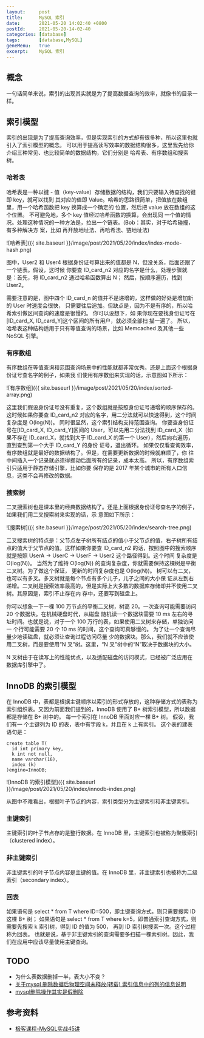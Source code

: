 ```yaml
---
layout:     post
title:      MySQL 索引
date:       2021-05-20 14:02:40 +0800
postId:     2021-05-20-14-02-40
categories: [database]
tags:       [database,MySQL]
geneMenu:   true
excerpt:    MySQL 索引
---
```


## 概念
一句话简单来说，索引的出现其实就是为了提高数据查询的效率，就像书的目录一样。

## 索引模型
索引的出现是为了提高查询效率，但是实现索引的方式却有很多种，所以这里也就引入了索引模型的概念。
可以用于提高读写效率的数据结构很多，这里我先给你介绍三种常见、也比较简单的数据结构，它们分别是
哈希表、有序数组和搜索树。

### 哈希表
哈希表是一种以键 - 值（key-value）存储数据的结构，我们只要输入待查找的键即 key，就可以找到
其对应的值即 Value。哈希的思路很简单，把值放在数组里，用一个哈希函数把 key 换算成一个确定的
位置，然后把 value 放在数组的这个位置。 不可避免地，多个 key 值经过哈希函数的换算，会出现同
一个值的情况。处理这种情况的一种方法是，拉出一个链表。(Bob：其实，对于哈希碰撞，有多种解决方
案，比如 再开放地址法、再哈希法、链地址法)

![哈希表]({{ site.baseurl }}/image/post/2021/05/20/index/index-mode-hash.png)

图中，User2 和 User4 根据身份证号算出来的值都是 N，但没关系，后面还跟了一个链表。假设，这时候
你要查 ID_card_n2 对应的名字是什么，处理步骤就是：首先，将 ID_card_n2 通过哈希函数算出 N；
然后，按顺序遍历，找到 User2。

需要注意的是，图中四个 ID_card_n 的值并不是递增的，这样做的好处是增加新的 User 时速度会很快，
只需要往后追加。但缺点是，因为不是有序的，所以哈希索引做区间查询的速度是很慢的。 你可以设想下，如
果你现在要找身份证号在[ID_card_X, ID_card_Y]这个区间的所有用户，就必须全部扫 描一遍了。 所以，
哈希表这种结构适用于只有等值查询的场景，比如 Memcached 及其他一些 NoSQL 引擎。

### 有序数组
有序数组在等值查询和范围查询场景中的性能就都非常优秀。还是上面这个根据身份证号查名字的例子，如果我
们使用有序数组来实现的话，示意图如下所示：

![有序数组]({{ site.baseurl }}/image/post/2021/05/20/index/sorted-array.png)

这里我们假设身份证号没有重复，这个数组就是按照身份证号递增的顺序保存的。这时候如果你要查 ID_card_n2 
对应的名字，用二分法就可以快速得到，这个时间复杂度是 O(log(N))。 同时很显然，这个索引结构支持范围查询。
你要查身份证号在[ID_card_X, ID_card_Y]区间的 User，可以先用二分法找到 ID_card_X（如果不存在 
ID_card_X，就找到大于 ID_card_X 的第一个 User），然后向右遍历，直到查到第一个大于 ID_card_Y 的身份
证号，退出循环。 如果仅仅看查询效率，有序数组就是最好的数据结构了。但是，在需要更新数据的时候就麻烦了，你
往中间插入一个记录就必须得挪动后面所有的记录，成本太高。 所以，有序数组索引只适用于静态存储引擎，比如你要
保存的是 2017 年某个城市的所有人口信息，这类不会再修改的数据。

### 搜索树
二叉搜索树也是课本里的经典数据结构了。还是上面根据身份证号查名字的例子，如果我们用二叉搜索树来实现的话，示
意图如下所示：

![搜索树]({{ site.baseurl }}/image/post/2021/05/20/index/search-tree.png)

二叉搜索树的特点是：父节点左子树所有结点的值小于父节点的值，右子树所有结点的值大于父节点的值。这样如果你要查
ID_card_n2 的话，按照图中的搜索顺序就是按照 UserA -> UserC -> UserF -> User2 这个路径得到。这个时间
复杂度是 O(log(N))。 当然为了维持 O(log(N)) 的查询复杂度，你就需要保持这棵树是平衡二叉树。为了做这个保证，
更新的时间复杂度也是 O(log(N))。 树可以有二叉，也可以有多叉。多叉树就是每个节点有多个儿子，儿子之间的大小保
证从左到右递增。二叉树是搜索效率最高的，但是实际上大多数的数据库存储却并不使用二叉树。其原因是，索引不止存在内
存中，还要写到磁盘上。

你可以想象一下一棵 100 万节点的平衡二叉树，树高 20。一次查询可能需要访问 20 个数据块。在机械硬盘时代，从磁盘
随机读一个数据块需要 10 ms 左右的寻址时间。也就是说，对于一个 100 万行的表，如果使用二叉树来存储，单独访问一
个行可能需要 20 个 10 ms 的时间，这个查询可真够慢的。 为了让一个查询尽量少地读磁盘，就必须让查询过程访问尽量
少的数据块。那么，我们就不应该使用二叉树，而是要使用“N 叉”树。这里，“N 叉”树中的“N”取决于数据块的大小。

N 叉树由于在读写上的性能优点，以及适配磁盘的访问模式，已经被广泛应用在数据库引擎中了。

## InnoDB 的索引模型

在 InnoDB 中，表都是根据主键顺序以索引的形式存放的，这种存储方式的表称为索引组织表。又因为前面我们提到的，InnoDB
使用了 B+ 树索引模型，所以数据都是存储在 B+ 树中的。 每一个索引在 InnoDB 里面对应一棵 B+ 树。 假设，我们有一
个主键列为 ID 的表，表中有字段 k，并且在 k 上有索引。 这个表的建表语句是：

```mysql
create table T(
  id int primary key, 
  k int not null, 
  name varchar(16),
  index (k)
)engine=InnoDB;
```

![InnoDB 的索引模型]({{ site.baseurl }}/image/post/2021/05/20/index/innodb-index.png)

从图中不难看出，根据叶子节点的内容，索引类型分为主键索引和非主键索引。

### 主键索引
主键索引的叶子节点存的是整行数据。在 InnoDB 里，主键索引也被称为聚簇索引（clustered index）。

### 非主键索引
非主键索引的叶子节点内容是主键的值。在 InnoDB 里，非主键索引也被称为二级索引（secondary index）。

### 回表
如果语句是 select * from T where ID=500，即主键查询方式，则只需要搜索 ID 这棵 B+ 树；
如果语句是 select * from T where k=5，即普通索引查询方式，则需要先搜索 k 索引树，得到 ID 的值为 500，
再到 ID 索引树搜索一次。这个过程称为回表。
也就是说，基于非主键索引的查询需要多扫描一棵索引树。因此，我们在应用中应该尽量使用主键查询。

## TODO
* 为什么表数据删掉一半，表大小不变？
* [关于mysql 删除数据后物理空间未释放(转载) 索引信息中的列的信息说明](https://blog.csdn.net/xuheng8600/article/details/79793238)
* [mysql删除操作其实是假删除](https://zhuanlan.zhihu.com/p/66336976)

## 参考资料

* [极客课程-MySQL实战45讲](http://gk.link/a/10rxk)






